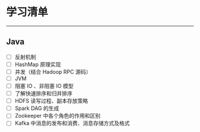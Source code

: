 # 学习清单

---

## Java

- [ ] 反射机制
- [ ] HashMap 原理实现
- [ ] 并发（结合 Hadoop RPC 源码）
- [ ] JVM
- [ ] 阻塞 IO 、非阻塞 IO 模型
- [ ] 了解快速排序和归并排序
- [ ] HDFS 读写过程、副本存放策略
- [ ] Spark DAG 的生成
- [ ] Zookeeper 中各个角色的作用和区别
- [ ] Kafka 中消息的发布和消费、消息存储方式及格式